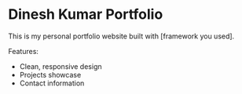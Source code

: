 # Dinesh Kumar Portfolio

This is my personal portfolio website built with [framework you used].

Features:
- Clean, responsive design
- Projects showcase
- Contact information
